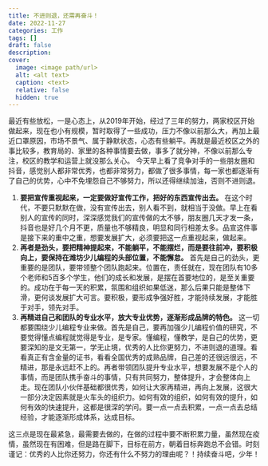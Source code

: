 ```yaml
---
title: 不进则退，还需再奋斗！
date: 2022-11-27
categories: 工作
tags: []
draft: false
description: 
cover:
  image: <image path/url>
  alt: <alt text>
  caption: <text>
  relative: false
  hidden: true
---
```

最近有些放松，一是心态上，从2019年开始，经过了三年的努力，两家校区开始做起来，现在也小有规模，暂时取得了一些成功，压力不像以前那么大，再加上最近口罩原因，市场不景气、属于静默状态，心态有些躺平。再就是最近校区之外的事比较多，教育局的、家里的各种事情要去做，事多了就分神，不像以前那么专注，校区的教学和运营上就没那么关心。 今天早上看了竞争对手的一些朋友圈和抖音，感觉别人都非常优秀，也都非常努力，都做了很多事情，每一家也都逐渐有了自己的优势，心中不免埋怨自己不够努力，所以还得继续加油，否则不进则退。

1. **要把宣传重视起来，一定要做好宣传工作，把好的东西宣传出去。** 在这个时代，不要只默默在做，没有宣传出去，别人看不到，就相当于没做。早上在看别人的宣传的同时，深深感觉我们的宣传做的太不够，朋友圈几天才发一条，抖音也是好几个月不更，质量也不够精良，明显和同行相差太多。品宣这件事是接下来的重中之重，想要发展扩大，必须要把这一点重视起来，做起来。
2. **再者是劲头，要把精神提起来，不能躺平，不能摆烂，而是要往前冲，要积极向上，要保持在潍坊少儿编程的头部位置，不能懈怠。** 首先是自己的劲头，更重要的是团队，要带领整个团队跑起来。位置在，责任就在，现在团队有10多个老师和5百多个学生，他们的成长和发展，是摆在首要地位的，是至关重要的。成功在于每一天的积累，氛围和组织如果低迷，那么后果只能是整体下滑，更何谈发展扩大可言。要积极，要形成争强好胜，才能持续发展，才能胜于对手，领先对手。
3. **再精进自己和团队的专业水平，放大专业优势，逐渐形成品牌的特色。** 这一切都要围绕少儿编程专业来做。首先是自己，要再加强少儿编程价值的研究，不要觉得懂点编程就觉得是专业，是专家。懂编程，懂教学，是自己的优势，更要深知的是文无第一，学无止境，优秀的人比你更努力，不进则退的道理。看看真正有含金量的证书，看看全国优秀的成熟品牌，自己差的还很远很远，不精进，那是永远赶不上的。再者带领团队提升专业水平，想要发展不是个人的事情，而是团队携手奋斗的事情，只有共同努力，整体提升，才会整体向上走。现在团队小伙伴基础都很优秀，如何让大家再精进，再向上发展，这很大一部分决定因素就是火车头的组织力。如何有效的组织，如何有效的提升，如何有效的快速提升，这都是很深的学问。要一点一点去积累，一点一点去总结经验，才能逐渐形成体系，达成目标。

这三点是现在最紧急，最需要去做的，在做的过程中要不断积累力量，虽然现在疫情，虽然现在有困难，但是路在脚下，目标在前方，朝着目标奔跑总不会错。时刻谨记：优秀的人比你还努力，你还有什么不努力的理由呢？！持续奋斗吧，少年！